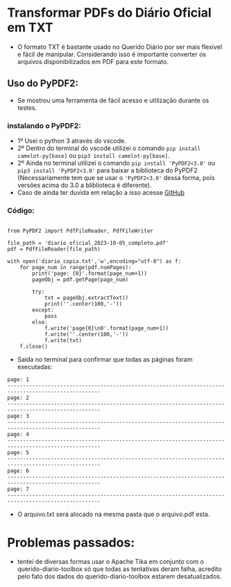 # Transformar PDFs do Diário Oficial em TXT

- O formato TXT é bastante usado no Querido Diário por ser mais flexivel e fácil de manipular. Considerando isso é importante converter os arquivos disponibilizados em PDF para este formato.

## Uso do PyPDF2:

- Se mostrou uma ferramenta de fácil acesso e utilização durante os testes.

### instalando o PyPDF2:

- 1º Usei o python 3 através do vscode.
- 2º Dentro do terminal do vscode utilizei o comando `pip install camelot-py[base]` ou `pip3 install camelot-py[base]`.
- 2º Ainda no terminal utilizei o comando `pip install 'PyPDF2<3.0'` ou `pip3 install 'PyPDF2<3.0'` para baixar a biblioteca do PyPDF2 (Necessariamente tem que se usar o `'PyPDF2<3.0'` dessa forma, pois versões acima do 3.0 a bliblioteca é diferente).
- Caso de ainda ter duvida em relação a isso acesse [GitHub](https://github.com/camelot-dev/camelot/issues/339)


### __Código:__

```

from PyPDF2 import PdfFileReader, PdfFileWriter

file_path = 'diario_oficial_2023-10-05_completo.pdf'
pdf = PdfFileReader(file_path)

with open('diario_copia.txt','w',encoding="utf-8") as f:
    for page_num in range(pdf.numPages):
        print('page: {0}'.format(page_num+1))
        pageObj = pdf.getPage(page_num)

        try:
            txt = pageObj.extractText()
            print(''.center(100,'-'))
        except:
            pass
        else:
            f.write('page{0}\n0'.format(page_num+1))
            f.write(''.center(100,'-'))
            f.write(txt)
    f.close()

```

- Saída no terminal para confirmar que todas as páginas foram executadas:

```
page: 1
----------------------------------------------------------------------------------------------------
page: 2
----------------------------------------------------------------------------------------------------
page: 3
----------------------------------------------------------------------------------------------------
page: 4
----------------------------------------------------------------------------------------------------
page: 5
----------------------------------------------------------------------------------------------------
page: 6
----------------------------------------------------------------------------------------------------
page: 7
----------------------------------------------------------------------------------------------------

```

- O arquivo.txt será alocado na mesma pasta que o arquivo.pdf esta.


# Problemas passados:

- tentei de diversas formas usar o Apache Tika em conjunto com o querido-diario-toolbox só que todas as tentativas deram falha,
acredito pelo fato dos dados do querido-diario-toolbox estarem desatualizados.